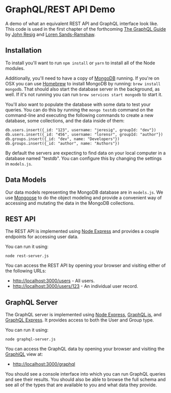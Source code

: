 # GraphQL/REST API Demo

A demo of what an equivalent REST API and GraphQL interface look like. This code is used in the first chapter of the forthcoming [The GraphQL Guide](https://graphql.guide/) by [John Resig](https://johnresig.com/) and [Loren Sands-Ramshaw](http://lorensr.me/).

## Installation

To install you'll want to run `npm install` or `yarn` to install all of the Node modules.

Additionally, you'll need to have a copy of [MongoDB](https://www.mongodb.com/) running. If you're on OSX you can use [Homebrew](https://brew.sh/) to install MongoDB by running: `brew install mongodb`. That should also start the database server in the background, as well. If it's not running you can run `brew services start mongodb` to start it.

You'll also want to populate the database with some data to test your queries. You can do this by running the `mongo testdb` command on the command-line and executing the following commands to create a new database, some collections, and the data inside of them:

```
db.users.insert({_id: "123", username: "jeresig", groupId: "dev"})
db.users.insert({_id: "456", username: "lorensr", groupId: "author"})
db.groups.insert({_id: "dev", name: "Developers"})
db.groups.insert({_id: "author", name: "Authors"})
```

By default the servers are expecting to find data on your local computer in a database named "testdb". You can configure this by changing the settings in `models.js`.

## Data Models

Our data models representing the MongoDB database are in `models.js`. We use [Mongoose](http://mongoosejs.com/) to do the object modeling and provide a convenient way of accessing and mutating the data in the MongoDB collections.

## REST API

The REST API is implemented using [Node Express](https://expressjs.com/) and provides a couple endpoints for accessing user data.

You can run it using:

```
node rest-server.js
```

You can access the REST API by opening your browser and visiting either of the following URLs:

* [http://localhost:3000/users](http://localhost:3000/users) - All users.
* [http://localhost:3000/users/123](http://localhost:3000/users/123) - An individual user record.

## GraphQL Server

The GraphQL server is implemented using [Node Express](https://expressjs.com/), [GraphQL.js](https://github.com/graphql/graphql-js), and [GraphQL Express](https://github.com/graphql/express-graphql). It provides access to both the User and Group type.

You can run it using:

```
node graphql-server.js
```

You can access the GraphQL data by opening your browser and visiting the [GraphiQL](https://github.com/graphql/graphiql) view at:

* [http://localhost:3000/graphql](http://localhost:3000/graphql)

You should see a console interface into which you can run GraphQL queries and see their results. You should also be able to browse the full schema and see all of the types that are available to you and what data they provide.
